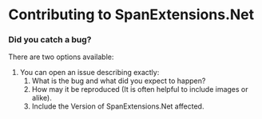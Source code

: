# Contributing to SpanExtensions.Net
 
### Did you catch a bug?

There are two options available: 
1. You can open an issue describing exactly: 
    1. What is the bug and what did you expect to happen?
    2. How may it be reproduced (It is often helpful to include images or alike). 
    3. Include the Version of SpanExtensions.Net affected.

